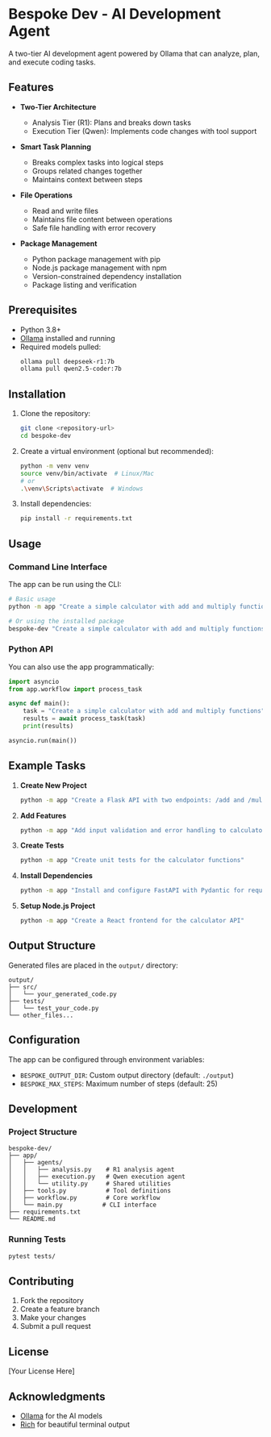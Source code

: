 # Bespoke Dev - AI Development Agent

A two-tier AI development agent powered by Ollama that can analyze, plan, and execute coding tasks.

## Features

- **Two-Tier Architecture**
  - Analysis Tier (R1): Plans and breaks down tasks
  - Execution Tier (Qwen): Implements code changes with tool support

- **Smart Task Planning**
  - Breaks complex tasks into logical steps
  - Groups related changes together
  - Maintains context between steps

- **File Operations**
  - Read and write files
  - Maintains file content between operations
  - Safe file handling with error recovery

- **Package Management**
  - Python package management with pip
  - Node.js package management with npm
  - Version-constrained dependency installation
  - Package listing and verification

## Prerequisites

- Python 3.8+
- [Ollama](https://ollama.ai/) installed and running
- Required models pulled:
  ```bash
  ollama pull deepseek-r1:7b
  ollama pull qwen2.5-coder:7b
  ```

## Installation

1. Clone the repository:
   ```bash
   git clone <repository-url>
   cd bespoke-dev
   ```

2. Create a virtual environment (optional but recommended):
   ```bash
   python -m venv venv
   source venv/bin/activate  # Linux/Mac
   # or
   .\venv\Scripts\activate  # Windows
   ```

3. Install dependencies:
   ```bash
   pip install -r requirements.txt
   ```

## Usage

### Command Line Interface

The app can be run using the CLI:

```bash
# Basic usage
python -m app "Create a simple calculator with add and multiply functions"

# Or using the installed package
bespoke-dev "Create a simple calculator with add and multiply functions"
```

### Python API

You can also use the app programmatically:

```python
import asyncio
from app.workflow import process_task

async def main():
    task = "Create a simple calculator with add and multiply functions"
    results = await process_task(task)
    print(results)

asyncio.run(main())
```

## Example Tasks

1. **Create New Project**
   ```bash
   python -m app "Create a Flask API with two endpoints: /add and /multiply"
   ```

2. **Add Features**
   ```bash
   python -m app "Add input validation and error handling to calculator.py"
   ```

3. **Create Tests**
   ```bash
   python -m app "Create unit tests for the calculator functions"
   ```

4. **Install Dependencies**
   ```bash
   python -m app "Install and configure FastAPI with Pydantic for request validation"
   ```

5. **Setup Node.js Project**
   ```bash
   python -m app "Create a React frontend for the calculator API"
   ```

## Output Structure

Generated files are placed in the `output/` directory:
```
output/
├── src/
│   └── your_generated_code.py
├── tests/
│   └── test_your_code.py
└── other_files...
```

## Configuration

The app can be configured through environment variables:
- `BESPOKE_OUTPUT_DIR`: Custom output directory (default: `./output`)
- `BESPOKE_MAX_STEPS`: Maximum number of steps (default: 25)

## Development

### Project Structure
```
bespoke-dev/
├── app/
│   ├── agents/
│   │   ├── analysis.py    # R1 analysis agent
│   │   ├── execution.py   # Qwen execution agent
│   │   └── utility.py     # Shared utilities
│   ├── tools.py           # Tool definitions
│   ├── workflow.py        # Core workflow
│   └── main.py           # CLI interface
├── requirements.txt
└── README.md
```

### Running Tests
```bash
pytest tests/
```

## Contributing

1. Fork the repository
2. Create a feature branch
3. Make your changes
4. Submit a pull request

## License

[Your License Here]

## Acknowledgments

- [Ollama](https://ollama.ai/) for the AI models
- [Rich](https://rich.readthedocs.io/) for beautiful terminal output 